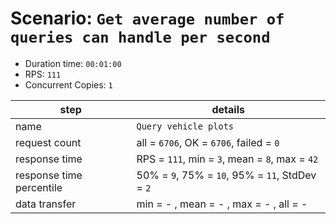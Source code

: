 # Scenario: `Get average number of queries can handle per second`

- Duration time: `00:01:00`
- RPS: `111`
- Concurrent Copies: `1`

| __step__                 | __details__                                     |
|--------------------------|-------------------------------------------------|
| name                     | `Query vehicle plots`                           |
| request count            | all = `6706`, OK = `6706`, failed = `0`         |
| response time            | RPS = `111`, min = `3`, mean = `8`, max = `42`  |
| response time percentile | 50% = `9`, 75% = `10`, 95% = `11`, StdDev = `2` |
| data transfer            | min = - , mean = - , max = - , all = -          |